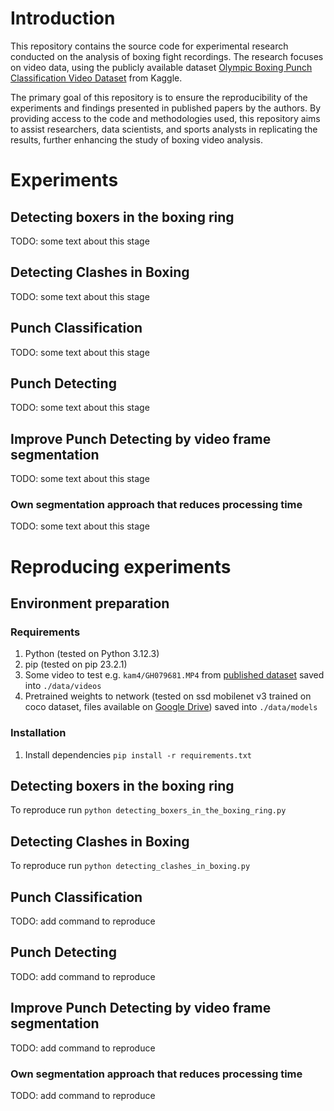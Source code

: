 # Introduction
This repository contains the source code for experimental research conducted on the analysis of boxing fight recordings. 
The research focuses on video data, using the publicly available dataset [Olympic Boxing Punch Classification Video Dataset](https://www.kaggle.com/datasets/piotrstefaskiue/olympic-boxing-punch-classification-video-dataset) from Kaggle.

The primary goal of this repository is to ensure the reproducibility of the experiments and findings presented in published papers by the authors.
By providing access to the code and methodologies used, this repository aims to assist researchers, data scientists, and sports analysts in replicating the results, further enhancing the study of boxing video analysis.

# Experiments
## Detecting boxers in the boxing ring
TODO: some text about this stage 

## Detecting Clashes in Boxing
TODO: some text about this stage 

## Punch Classification
TODO: some text about this stage 

## Punch Detecting
TODO: some text about this stage 

## Improve Punch Detecting by video frame segmentation
TODO: some text about this stage 

### Own segmentation approach that reduces processing time
TODO: some text about this stage 

# Reproducing experiments
## Environment preparation
### Requirements
1. Python (tested on Python 3.12.3)
2. pip (tested on pip 23.2.1)
3. Some video to test e.g. `kam4/GH079681.MP4` from [published dataset](TODO) saved into `./data/videos`
4. Pretrained weights to network (tested on ssd mobilenet v3 trained on coco dataset, files available on [Google Drive](https://drive.google.com/drive/folders/1TB3rL7pTCSQhcGYloc-jTIk1l_GvwEeE?usp=sharing)) saved into `./data/models`

### Installation
1. Install dependencies `pip install -r requirements.txt`

## Detecting boxers in the boxing ring
To reproduce run `python detecting_boxers_in_the_boxing_ring.py`

## Detecting Clashes in Boxing
To reproduce run `python detecting_clashes_in_boxing.py`

## Punch Classification
TODO: add command to reproduce

## Punch Detecting
TODO: add command to reproduce

## Improve Punch Detecting by video frame segmentation
TODO: add command to reproduce

### Own segmentation approach that reduces processing time
TODO: add command to reproduce